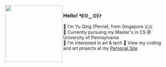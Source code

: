<img align='left' src="https://github.com/user-attachments/assets/df500b31-1c3c-483e-a280-e00c5955d6f6" style="width: 180px; ">

### Hello! ٩(⊙‿⊙)۶ 

🐛 I'm Yu Qing (Perrie), from Singapore 🇸🇬  
🐝 Currently pursuing my Master's in CS @ University of Pennsylvania  
🐞 I'm interested in art & tech
🐜 View my coding and art projects at my [Personal Site](https://quekyq.github.io/)  

<!--
**quekyq/quekyq** is a ✨ _special_ ✨ repository because its `README.md` (this file) appears on your GitHub profile.

Here are some ideas to get you started:

- 🔭 I’m currently working on ...
- 🌱 I’m currently learning ...
- 👯 I’m looking to collaborate on ...
- 🤔 I’m looking for help with ...
- 💬 Ask me about ...
- 📫 How to reach me: ...
- 😄 Pronouns: ...
- ⚡ Fun fact: ...
-->
